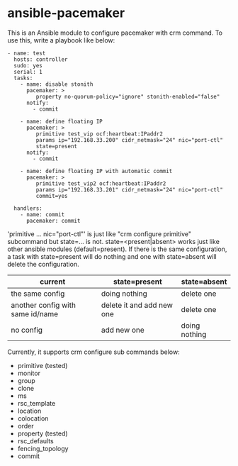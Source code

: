 ansible-pacemaker
=================

This is an Ansible module to configure pacemaker with crm command.  To
use this, write a playbook like below:

```
- name: test
  hosts: controller
  sudo: yes
  serial: 1
  tasks:
    - name: disable stonith
      pacemaker: >
         property no-quorum-policy="ignore" stonith-enabled="false"
      notify:
        - commit

    - name: define floating IP
      pacemaker: >
         primitive test_vip ocf:heartbeat:IPaddr2
         params ip="192.168.33.200" cidr_netmask="24" nic="port-ctl"
         state=present
      notify:
        - commit

    - name: define floating IP with automatic commit
      pacemaker: >
         primitive test_vip2 ocf:heartbeat:IPaddr2
         params ip="192.168.33.201" cidr_netmask="24" nic="port-ctl"
         commit=yes

  handlers:
    - name: commit
      pacemaker: commit
```

'primitive ... nic="port-ctl"' is just like "crm configure primitive"
subcommand but state=... is not. state=<present|absent> works just
like other ansible modules (default=present). If there is the same
configuration, a task with state=present will do nothing and one with
state=absent will delete the configuration.

|current                           |state=present            |state=absent |
|----------------------------------|-------------------------|-------------|
|the same config                   |doing nothing            |delete one   |
|another config	with same id/name  |delete it and add new one|delete one   |
|no config                         |add new one              |doing nothing|

Currently, it supports crm configure sub commands below:

- primitive (tested)
- monitor
- group
- clone
- ms
- rsc_template
- location
- colocation
- order
- property (tested)
- rsc_defaults
- fencing_topology
- commit
